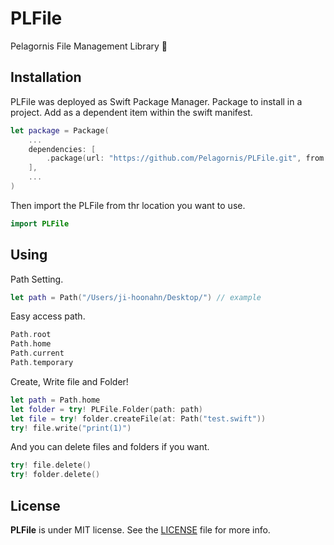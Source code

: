 # PLFile

Pelagornis File Management Library 📁

## Installation
PLFile was deployed as Swift Package Manager. Package to install in a project. Add as a dependent item within the swift manifest.
```swift
let package = Package(
    ...
    dependencies: [
        .package(url: "https://github.com/Pelagornis/PLFile.git", from: "1.0.0")
    ],
    ...
)
```
Then import the PLFile from thr location you want to use.

```swift
import PLFile
```

## Using

Path Setting.
```swift
let path = Path("/Users/ji-hoonahn/Desktop/") // example
```

Easy access path.
```swift
Path.root
Path.home
Path.current
Path.temporary
```

Create, Write file and Folder!
```swift
let path = Path.home
let folder = try! PLFile.Folder(path: path)
let file = try! folder.createFile(at: Path("test.swift"))
try! file.write("print(1)")
```

And you can delete files and folders if you want.

```swift
try! file.delete()
try! folder.delete()
```

## License
**PLFile** is under MIT license. See the [LICENSE](LICENSE) file for more info.
